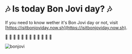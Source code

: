 # :notes: Is today Bon Jovi day? :notes:

If you need to know wether it's Bon Jovi day or not, visit [https://isitbonjoviday.now.sh](https://isitbonjoviday.now.sh).

:star2: :star2: :star2: :star2: :star2: :star2: :star2: :star2: :star2: :star2: :star2: :star2:

![bonjovi](https://cdnvos.lavoz.com.ar/sites/default/files/styles/width_1072/public/nota_periodistica/bon-jovi_1.jpg)
